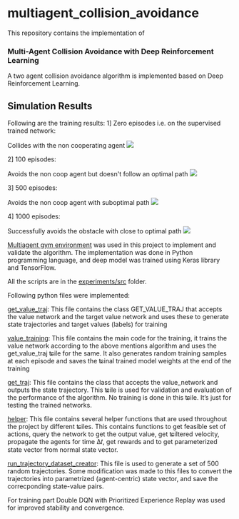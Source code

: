 # multiagent_collision_avoidance
This repository contains the implementation of
### Multi-Agent Collision Avoidance with Deep Reinforcement Learning

A two agent collision avoidance algorithm is implemented based on Deep Reinforcement Learning.

## Simulation Results
Following are the training results:
1] Zero episodes i.e. on the supervised trained network:

Collides with the non cooperating agent
![](https://github.com/atharva7am/MultiAgent_Collision_Avoidance/blob/master/results/supervised.gif)

2] 100 episodes:

Avoids the non coop agent but doesn't follow an optimal path
![](https://github.com/atharva7am/MultiAgent_Collision_Avoidance/blob/master/results/100_ep.gif)

3] 500 episodes:

Avoids the non coop agent with suboptimal path
![](https://github.com/atharva7am/MultiAgent_Collision_Avoidance/blob/master/results/500_ep.gif)

4] 1000 episodes:

Successfully avoids the obstacle with close to optimal path
![](https://github.com/atharva7am/MultiAgent_Collision_Avoidance/blob/master/results/1000_ep.gif)

[Multiagent gym environment](https://gym-collision-avoidance.readthedocs.io/en/latest/index.html) was used in this project to implement and validate the algorithm. 
The implementation was done in Python programming language, and
deep model was trained using Keras library and TensorFlow.

All the scripts are in the [experiments/src](https://github.com/atharva417/multiagent_collision_avoidance/tree/master/gym-collision-avoidance/gym_collision_avoidance/experiments/src)
folder.

Following python files were implemented:

[get_value_traj](https://github.com/atharva417/multiagent_collision_avoidance/blob/master/gym-collision-avoidance/gym_collision_avoidance/experiments/src/get_value_traj.py): This file contains the class GET_VALUE_TRAJ that accepts the value
network and the target value network and uses these to generate state trajectories
and target values (labels) for training

[value_training](https://github.com/atharva417/multiagent_collision_avoidance/blob/master/gym-collision-avoidance/gym_collision_avoidance/experiments/src/value_training.py): This file contains the main code for the training, it trains the value
network according to the above mentions algorithm and uses the get_value_traj ʨile
for the same. It also generates random training samples at each episode and saves
the ʨinal trained model weights at the end of the training

[get_traj](https://github.com/atharva417/multiagent_collision_avoidance/blob/master/gym-collision-avoidance/gym_collision_avoidance/experiments/src/get_traj.py): This file contains the class that accepts the value_network and outputs the
state trajectory. This ʨile is used for validation and evaluation of the performance of
the algorithm. No training is done in this ʨile. It’s just for testing the trained
networks.

[helper](https://github.com/atharva417/multiagent_collision_avoidance/blob/master/gym-collision-avoidance/gym_collision_avoidance/experiments/src/helper.py): This file contains several helper functions that are used throughout the project by different ʨiles. This contains functions to get feasible set of actions, query
the network to get the output value, get ʨiltered velocity, propagate the agents for
time ∆𝑡, get rewards and to get parameterized state vector from normal state vector.

[run_trajectory_dataset_creator](https://github.com/atharva417/multiagent_collision_avoidance/blob/master/gym-collision-avoidance/gym_collision_avoidance/experiments/src/run_trajectory_dataset_creator.py): This file is used to generate a set of 500 random trajectories. Some modification was made to this files
to convert the trajectories into parametrized (agent-centric) state vector, and save the correcponding state-value pairs.


For training part Double DQN with Prioritized Experience Replay was used for improved stability and convergence.
